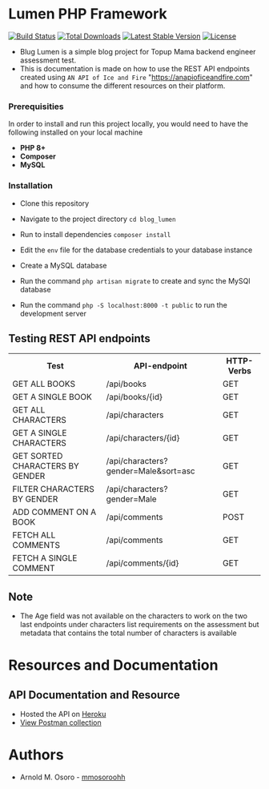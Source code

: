 # Lumen PHP Framework

[![Build Status](https://travis-ci.org/laravel/lumen-framework.svg)](https://travis-ci.org/laravel/lumen-framework)
[![Total Downloads](https://img.shields.io/packagist/dt/laravel/lumen-framework)](https://packagist.org/packages/laravel/lumen-framework)
[![Latest Stable Version](https://img.shields.io/packagist/v/laravel/lumen-framework)](https://packagist.org/packages/laravel/lumen-framework)
[![License](https://img.shields.io/packagist/l/laravel/lumen)](https://packagist.org/packages/laravel/lumen-framework)

- Blug Lumen is a simple blog project for Topup Mama backend engineer assessment test.
- This is documentation is made on how to use the REST API endpoints created using `AN API of Ice and Fire` "https://anapioficeandfire.com" and how to consume the different resources on their platform.

### Prerequisities
 In order to install and run this project locally, you would need to have the following installed on your local machine
  - **PHP 8+**
  - **Composer**
  - **MySQL**

### Installation
* Clone this repository

* Navigate to the project directory `cd blog_lumen`

* Run to install dependencies `composer install`
  
* Edit the `env` file for the database credentials to your database instance

* Create a MySQL database

* Run the command `php artisan migrate` to create and sync the MySQl database

* Run the command `php -S localhost:8000 -t public` to run the development server

## Testing REST API endpoints

<table>
<tr><th>Test</th>
<th>API-endpoint</th>
<th>HTTP-Verbs</th>
</tr>
<tr>
<td>GET ALL BOOKS</td>
<td>/api/books</td>
<td>GET</td>
</tr>
<tr>
<td>GET A SINGLE BOOK</td>
<td>/api/books/{id}</td>
<td>GET</td>
</tr>
<tr>
<td>GET ALL CHARACTERS</td>
<td>/api/characters</td>
<td>GET</td>
</tr>
<tr>
<td>GET A SINGLE CHARACTERS</td>
<td>/api/characters/{id}</td>
<td>GET</td>
</tr>
<tr>
<tr>
<td>GET SORTED CHARACTERS BY GENDER</td>
<td>/api/characters?gender=Male&sort=asc</td>
<td>GET</td>
</tr>
<tr>
<td>FILTER CHARACTERS BY GENDER</td>
<td>/api/characters?gender=Male</td>
<td>GET</td>
</tr>
<tr>
<td>ADD COMMENT ON A BOOK</td>
<td>/api/comments</td>
<td>POST</td>
</tr>
<tr>
<td>FETCH ALL COMMENTS</td>
<td>/api/comments</td>
<td>GET</td>
</tr>
<tr>
<td>FETCH A SINGLE COMMENT</td>
<td>/api/comments/{id}</td>
<td>GET</td>
</tr>
</table>

## Note
- The Age field was not available on the characters to work on the two last endpoints under characters list requirements on the assessment but metadata that contains the total number of characters is available

# Resources and Documentation
## API Documentation and Resource
- Hosted the API on [Heroku](https://blog-lumen-app.herokuapp.com/)
- [View Postman collection](Topup%20Mama.postman_collection.json)

# Authors
- Arnold M. Osoro - [mmosoroohh](https://github.com/mmosoroohh)


